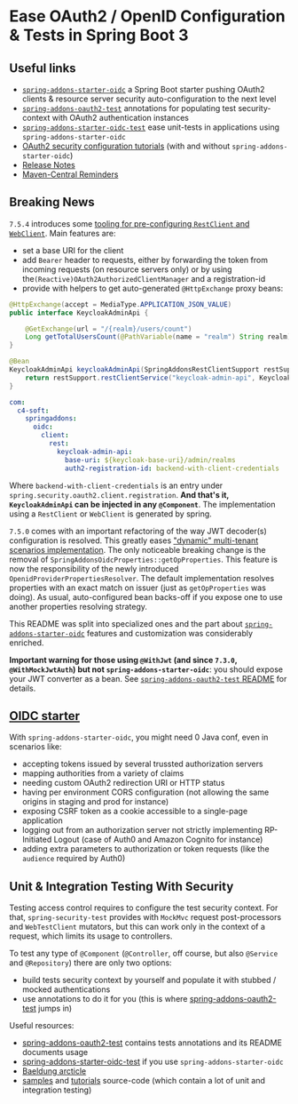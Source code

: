 # Ease OAuth2 / OpenID Configuration & Tests in Spring Boot 3 

## Useful links
- [`spring-addons-starter-oidc`](https://github.com/ch4mpy/spring-addons/tree/master/spring-addons-starter-oidc) a Spring Boot starter pushing OAuth2 clients & resource server security auto-configuration to the next level
- [`spring-addons-oauth2-test`](https://github.com/ch4mpy/spring-addons/tree/master/spring-addons-oauth2-test) annotations for populating test security-context with OAuth2 authentication instances
- [`spring-addons-starter-oidc-test`](https://github.com/ch4mpy/spring-addons/tree/master/spring-addons-starter-oidc-test) ease unit-tests in applications using `spring-addons-starter-oidc`
- [OAuth2 security configuration tutorials](https://github.com/ch4mpy/spring-addons/tree/master/samples/tutorials#securing-spring-applications-with-oauth2) (with and without `spring-addons-starter-oidc`)
- [Release Notes](https://github.com/ch4mpy/spring-addons/tree/master/release-notes.md)
- [Maven-Central Reminders](https://github.com/ch4mpy/spring-addons/tree/master/maven-central.md)

## Breaking News

`7.5.4` introduces some [tooling for pre-configuring `RestClient` and `WebClient`](https://github.com/ch4mpy/spring-addons/tree/master/spring-addons-starter-oidc#1-3-2). Main features are:
- set a base URI for the client
- add `Bearer` header to requests, either by forwarding the token from incoming requests (on resource servers only) or by using the`(Reactive)OAuth2AuthorizedClientManager` and a registration-id
- provide with helpers to get auto-generated `@HttpExchange` proxy beans:
```java
@HttpExchange(accept = MediaType.APPLICATION_JSON_VALUE)
public interface KeycloakAdminApi {

    @GetExchange(url = "/{realm}/users/count")
    Long getTotalUsersCount(@PathVariable(name = "realm") String realm);
}
```
```java
@Bean
KeycloakAdminApi keycloakAdminApi(SpringAddonsRestClientSupport restSupport) {
    return restSupport.restClientService("keycloak-admin-api", KeycloakAdminApi.class);
}
```
```yaml
com:
  c4-soft:
    springaddons:
      oidc:
        client:
          rest:
            keycloak-admin-api:
              base-uri: ${keycloak-base-uri}/admin/realms
              auth2-registration-id: backend-with-client-credentials
```
Where `backend-with-client-credentials` is an entry under `spring.security.oauth2.client.registration`. **And that's it, `KeycloakAdminApi` can be injected in any `@Component`**. The implementation using a `RestClient` or `WebClient` is generated by spring.

`7.5.0` comes with an important refactoring of the way JWT decoder(s) configuration is resolved. This greatly eases ["dynamic" multi-tenant scenarios implementation](https://github.com/ch4mpy/spring-addons/tree/master/spring-addons-starter-oidc#1-1-4). The only noticeable breaking change is the removal of `SpringAddonsOidcProperties::getOpProperties`. This feature is now the responsibility of the newly introduced `OpenidProviderPropertiesResolver`. The default implementation resolves properties with an exact match on issuer (just as `getOpProperties` was doing). As usual, auto-configured bean backs-off if you expose one to use another properties resolving strategy.

This README was split into specialized ones and the part about [`spring-addons-starter-oidc`](https://github.com/ch4mpy/spring-addons/tree/master/spring-addons-starter-oidc) features and customization was considerably enriched.

**Important warning for those using `@WithJwt` (and since `7.3.0`, `@WithMockJwtAuth`) but not `spring-addons-starter-oidc`**: you should expose your JWT converter as a bean. See [`spring-addons-oauth2-test` README](https://github.com/ch4mpy/spring-addons/tree/master/spring-addons-oauth2-test) for details.

## [OIDC starter](https://github.com/ch4mpy/spring-addons/tree/master/spring-addons-starter-oidc)

With `spring-addons-starter-oidc`, you might need 0 Java conf, even in scenarios like:
- accepting tokens issued by several trussted authorization servers
- mapping authorities from a variety of claims
- needing custom OAuth2 redirection URI or HTTP status
- having per environment CORS configuration (not allowing the same origins in staging and prod for instance)
- exposing CSRF token as a cookie accessible to a single-page application
- logging out from an authorization server not strictly implementing RP-Initiated Logout (case of Auth0 and Amazon Cognito for instance)
- adding extra parameters to authorization or token requests (like the `audience` required by Auth0)

## Unit & Integration Testing With Security

Testing access control requires to configure the test security context.  For that, `spring-security-test` provides with `MockMvc` request post-processors and `WebTestClient` mutators, but this can work only in the context of a request, which limits its usage to controllers.

To test any type of `@Component` (`@Controller`, off course, but also `@Service` and `@Repository`) there are  only two options:
- build tests security context by yourself and populate it with stubbed / mocked authentications
- use annotations to do it for you (this is where [spring-addons-oauth2-test](https://github.com/ch4mpy/spring-addons/tree/master/spring-addons-oauth2-test) jumps in)

Useful resources:
- [spring-addons-oauth2-test](https://github.com/ch4mpy/spring-addons/tree/master/spring-addons-oauth2-test) contains tests annotations and its README documents usage
- [spring-addons-starter-oidc-test](https://github.com/ch4mpy/spring-addons/tree/master/spring-addons-starter-oidc-test) if you use `spring-addons-starter-oidc`
- [Baeldung arcticle](https://www.baeldung.com/spring-oauth-testing-access-control)
- [samples](https://github.com/ch4mpy/spring-addons/tree/master/samples) and [tutorials](https://github.com/ch4mpy/spring-addons/tree/master/samples/tutorials) source-code (which contain a lot of unit and integration testing)

